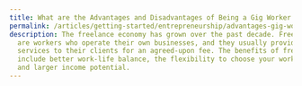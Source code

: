 ```yaml
---
title: What are the Advantages and Disadvantages of Being a Gig Worker or Freelancer?
permalink: /articles/getting-started/entrepreneurship/advantages-gig-workers-freelancers/
description: The freelance economy has grown over the past decade. Freelancers
  are workers who operate their own businesses, and they usually provide
  services to their clients for an agreed-upon fee. The benefits of freelancing
  include better work-life balance, the flexibility to choose your work hours
  and larger income potential.
---
```

